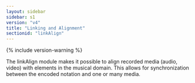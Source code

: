 ```yaml
---
layout: sidebar
sidebar: s1
version: "v4"
title: "Linking and Alignment"
sectionid: "linkAlign"
---
```


{% include version-warning %}

The linkAlign module makes it possible to align recorded media (audio, video) with elements in the musical domain. This allows for synchronization between the encoded notation and one or many media.

